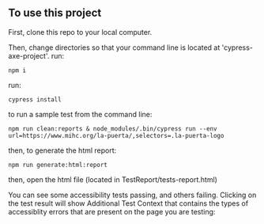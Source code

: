 ## To use this project

First, clone this repo to your local computer.

Then, change directories so that your command line is located at 'cypress-axe-project'. 
run:
```
npm i
```

run:
```
cypress install
```

to run a sample test from the command line:
```
npm run clean:reports & node_modules/.bin/cypress run --env url=https://www.mihc.org/la-puerta/,selectors=.la-puerta-logo
```

then, to generate the html report:
```
npm run generate:html:report
```

then, open the html file (located in TestReport/tests-report.html)

You can see some accessibility tests passing, and others failing. Clicking on the test result will show Additional Test Context that contains the types of accessiblity errors that are present on the page you are testing:

